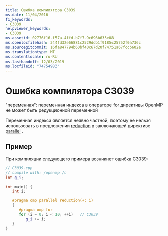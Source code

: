 ```yaml
---
title: Ошибка компилятора C3039
ms.date: 11/04/2016
f1_keywords:
- C3039
helpviewer_keywords:
- C3039
ms.assetid: 02776f16-f57a-4ffd-b7f7-9c696b633e08
ms.openlocfilehash: 344fd32e66881c2529ddb1f9185c25752f0a736c
ms.sourcegitcommit: 16fa847794b60bf40c67d20f74751a67fccb602e
ms.translationtype: MT
ms.contentlocale: ru-RU
ms.lasthandoff: 12/03/2019
ms.locfileid: "74754983"
---
```

# <a name="compiler-error-c3039"></a>Ошибка компилятора C3039

"переменная": переменная индекса в операторе for директивы OpenMP не может быть редукционной переменной

Переменная индекса является неявно частной, поэтому ее нельзя использовать в предложении [reduction](../../parallel/openmp/reference/reduction.md) в заключающей директиве [parallel](../../parallel/openmp/reference/parallel.md) .

## <a name="example"></a>Пример

При компиляции следующего примера возникнет ошибка C3039:

```cpp
// C3039.cpp
// compile with: /openmp /c
int g_i;

int main() {
   int i;

   #pragma omp parallel reduction(+: i)
   {
      #pragma omp for
      for (i = 0; i < 10; ++i)   // C3039
         g_i += i;
   }
}
```
